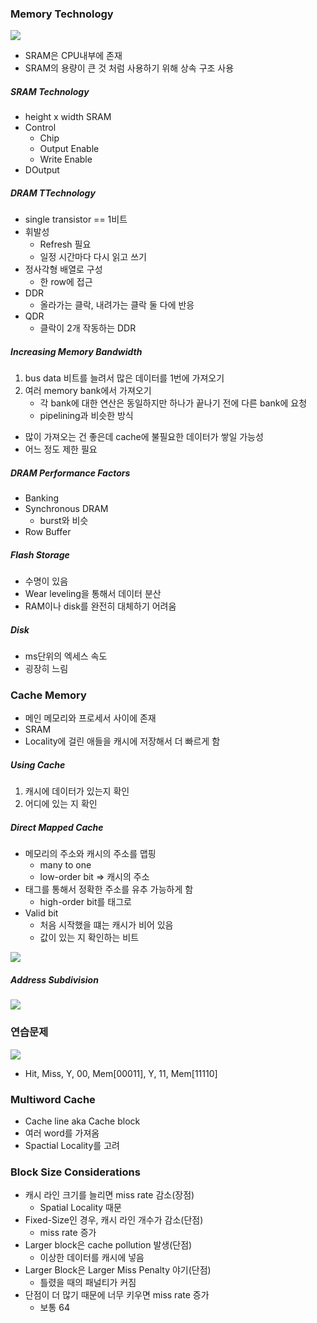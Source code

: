 ### Memory Technology

<img src="https://github.com/L-Hyun/L-Hyun.github.io/blob/main/assets/CS/20-1.png?raw=true" />

- SRAM은 CPU내부에 존재
- SRAM의 용량이 큰 것 처럼 사용하기 위해 상속 구조 사용

##### SRAM Technology

- height x width SRAM
- Control
  - Chip
  - Output Enable
  - Write Enable
- DOutput

##### DRAM TTechnology

- single transistor == 1비트
- 휘발성
  - Refresh 필요
  - 일정 시간마다 다시 읽고 쓰기
- 정사각형 배열로 구성
  - 한 row에 접근
- DDR
  - 올라가는 클락, 내려가는 클락 둘 다에 반응
- QDR
  - 클락이 2개 작동하는 DDR

##### Increasing Memory Bandwidth

1. bus data 비트를 늘려서 많은 데이터를 1번에 가져오기
2. 여러 memory bank에서 가져오기
   - 각 bank에 대한 연산은 동일하지만 하나가 끝나기 전에 다른 bank에 요청
   - pipelining과 비슷한 방식

- 많이 가져오는 건 좋은데 cache에 불필요한 데이터가 쌓일 가능성
- 어느 정도 제한 필요

##### DRAM Performance Factors

- Banking
- Synchronous DRAM
  - burst와 비슷
- Row Buffer

##### Flash Storage

- 수명이 있음
- Wear leveling을 통해서 데이터 분산
- RAM이나 disk를 완전히 대체하기 어려움

##### Disk

- ms단위의 엑세스 속도
- 굉장히 느림

### Cache Memory

- 메인 메모리와 프로세서 사이에 존재
- SRAM
- Locality에 걸린 애들을 캐시에 저장해서 더 빠르게 함

##### Using Cache

1. 캐시에 데이터가 있는지 확인
2. 어디에 있는 지 확인

##### Direct Mapped Cache

- 메모리의 주소와 캐시의 주소를 맵핑
  - many to one
  - low-order bit => 캐시의 주소
- 태그를 통해서 정확한 주소를 유추 가능하게 함
  - high-order bit를 태그로
- Valid bit
  - 처음 시작했을 떄는 캐시가 비어 있음
  - 값이 있는 지 확인하는 비트

<img src="https://github.com/L-Hyun/L-Hyun.github.io/blob/main/assets/CS/20-2.png?raw=true" />

##### Address Subdivision

<img src="https://github.com/L-Hyun/L-Hyun.github.io/blob/main/assets/CS/20-3.png?raw=true" />

### 연습문제

<img src="https://github.com/L-Hyun/L-Hyun.github.io/blob/main/assets/CS/20-4.png?raw=true" />

- Hit, Miss, Y, 00, Mem[00011], Y, 11, Mem[11110]

### Multiword Cache

- Cache line aka Cache block
- 여러 word를 가져옴
- Spactial Locality를 고려

### Block Size Considerations

- 캐시 라인 크기를 늘리면 miss rate 감소(장점)
  - Spatial Locality 때문
- Fixed-Size인 경우, 캐시 라인 개수가 감소(단점)
  - miss rate 증가
- Larger block은 cache pollution 발생(단점)
  - 이상한 데이터를 캐시에 넣음
- Larger Block은 Larger Miss Penalty 야기(단점)
  - 틀렸을 때의 패널티가 커짐
- 단점이 더 많기 때문에 너무 키우면 miss rate 증가
  - 보통 64
